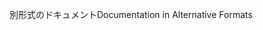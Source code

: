 <span data-ttu-id="32bad-101">別形式のドキュメント</span><span class="sxs-lookup"><span data-stu-id="32bad-101">Documentation in Alternative Formats</span></span>